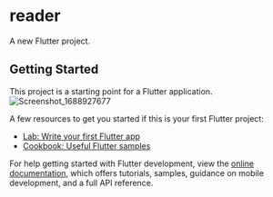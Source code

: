 # reader

A new Flutter project.

## Getting Started

This project is a starting point for a Flutter application.
![Screenshot_1688927677](https://github.com/Alex1-ai/Reader-app/assets/78540958/c3f3907e-b4d3-4be5-9c22-ecdb78eee546)



A few resources to get you started if this is your first Flutter project:

- [Lab: Write your first Flutter app](https://docs.flutter.dev/get-started/codelab)
- [Cookbook: Useful Flutter samples](https://docs.flutter.dev/cookbook)

For help getting started with Flutter development, view the
[online documentation](https://docs.flutter.dev/), which offers tutorials,
samples, guidance on mobile development, and a full API reference.
